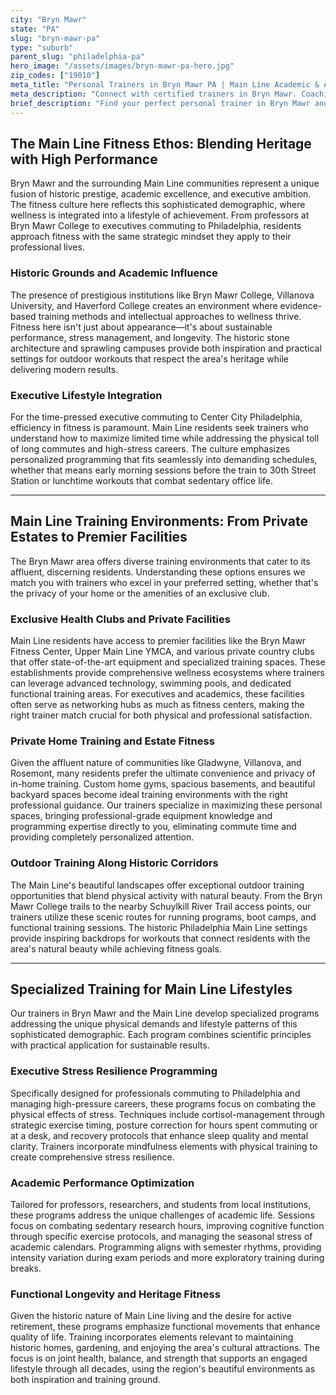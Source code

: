 ```yaml
---
city: "Bryn Mawr"
state: "PA"
slug: "bryn-mawr-pa"
type: "suburb"
parent_slug: "philadelphia-pa"
hero_image: "/assets/images/bryn-mawr-pa-hero.jpg"
zip_codes: ["19010"]
meta_title: "Personal Trainers in Bryn Mawr PA | Main Line Academic & Affluent Wellness"
meta_description: "Connect with certified trainers in Bryn Mawr. Coaching near Bryn Mawr College, specializing in executive health and private home gym training."
brief_description: "Find your perfect personal trainer in Bryn Mawr and the Main Line. Our elite matching service connects you with certified fitness professionals who understand the unique needs of affluent executives, academic professionals, and busy commuters. Whether you prefer private sessions in your home gym, workouts at exclusive Main Line clubs, or outdoor training along the Schuylkill River Trail, we match you with trainers specializing in stress management, functional fitness, and sustainable results. Stop wasting time searching and start achieving your wellness goals with our personalized trainer matching service today."
---
```

## The Main Line Fitness Ethos: Blending Heritage with High Performance

Bryn Mawr and the surrounding Main Line communities represent a unique fusion of historic prestige, academic excellence, and executive ambition. The fitness culture here reflects this sophisticated demographic, where wellness is integrated into a lifestyle of achievement. From professors at Bryn Mawr College to executives commuting to Philadelphia, residents approach fitness with the same strategic mindset they apply to their professional lives.

### Historic Grounds and Academic Influence

The presence of prestigious institutions like Bryn Mawr College, Villanova University, and Haverford College creates an environment where evidence-based training methods and intellectual approaches to wellness thrive. Fitness here isn't just about appearance—it's about sustainable performance, stress management, and longevity. The historic stone architecture and sprawling campuses provide both inspiration and practical settings for outdoor workouts that respect the area's heritage while delivering modern results.

### Executive Lifestyle Integration

For the time-pressed executive commuting to Center City Philadelphia, efficiency in fitness is paramount. Main Line residents seek trainers who understand how to maximize limited time while addressing the physical toll of long commutes and high-stress careers. The culture emphasizes personalized programming that fits seamlessly into demanding schedules, whether that means early morning sessions before the train to 30th Street Station or lunchtime workouts that combat sedentary office life.

---

## Main Line Training Environments: From Private Estates to Premier Facilities

The Bryn Mawr area offers diverse training environments that cater to its affluent, discerning residents. Understanding these options ensures we match you with trainers who excel in your preferred setting, whether that's the privacy of your home or the amenities of an exclusive club.

### Exclusive Health Clubs and Private Facilities

Main Line residents have access to premier facilities like the Bryn Mawr Fitness Center, Upper Main Line YMCA, and various private country clubs that offer state-of-the-art equipment and specialized training spaces. These establishments provide comprehensive wellness ecosystems where trainers can leverage advanced technology, swimming pools, and dedicated functional training areas. For executives and academics, these facilities often serve as networking hubs as much as fitness centers, making the right trainer match crucial for both physical and professional satisfaction.

### Private Home Training and Estate Fitness

Given the affluent nature of communities like Gladwyne, Villanova, and Rosemont, many residents prefer the ultimate convenience and privacy of in-home training. Custom home gyms, spacious basements, and beautiful backyard spaces become ideal training environments with the right professional guidance. Our trainers specialize in maximizing these personal spaces, bringing professional-grade equipment knowledge and programming expertise directly to you, eliminating commute time and providing completely personalized attention.

### Outdoor Training Along Historic Corridors

The Main Line's beautiful landscapes offer exceptional outdoor training opportunities that blend physical activity with natural beauty. From the Bryn Mawr College trails to the nearby Schuylkill River Trail access points, our trainers utilize these scenic routes for running programs, boot camps, and functional training sessions. The historic Philadelphia Main Line settings provide inspiring backdrops for workouts that connect residents with the area's natural beauty while achieving fitness goals.

---

## Specialized Training for Main Line Lifestyles

Our trainers in Bryn Mawr and the Main Line develop specialized programs addressing the unique physical demands and lifestyle patterns of this sophisticated demographic. Each program combines scientific principles with practical application for sustainable results.

### Executive Stress Resilience Programming

Specifically designed for professionals commuting to Philadelphia and managing high-pressure careers, these programs focus on combating the physical effects of stress. Techniques include cortisol-management through strategic exercise timing, posture correction for hours spent commuting or at a desk, and recovery protocols that enhance sleep quality and mental clarity. Trainers incorporate mindfulness elements with physical training to create comprehensive stress resilience.

### Academic Performance Optimization

Tailored for professors, researchers, and students from local institutions, these programs address the unique challenges of academic life. Sessions focus on combating sedentary research hours, improving cognitive function through specific exercise protocols, and managing the seasonal stress of academic calendars. Programming aligns with semester rhythms, providing intensity variation during exam periods and more exploratory training during breaks.

### Functional Longevity and Heritage Fitness

Given the historic nature of Main Line living and the desire for active retirement, these programs emphasize functional movements that enhance quality of life. Training incorporates elements relevant to maintaining historic homes, gardening, and enjoying the area's cultural attractions. The focus is on joint health, balance, and strength that supports an engaged lifestyle through all decades, using the region's beautiful environments as both inspiration and training ground.